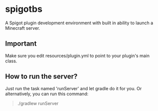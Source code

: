 # spigotbs
A Spigot plugin development environment with built in ability to launch a Minecraft server.

## Important
Make sure you edit resources/plugin.yml to point to your plugin's main class.

## How to run the server?
Just run the task named 'runServer' and let gradle do it for you.
Or alternatively, you can run this command:
> ./gradlew runServer